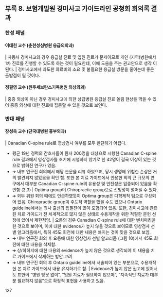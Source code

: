 ## 부록 8. 보험개발원 경미사고 가이드라인 공청회 회의록 결과

### 찬성 패널
#### 이태헌 교수 (춘천성심병원 응급의학과)
| 자동차 경미사고의 경우 응급실 진료 및 입원 진료가 문제이므로 개인 (지역)병원에서 1차 진료를 진행할 수 있도록 하는 것이 필요한데, 이에 도움을 주는 권고안으로 생각 이 된다.
| 경미사고에서 과도한 의료비의 소요 및 불필요한 응급실 방문을 줄이는데 좋은 출발점이 될 것이다.

#### 정필영 교수 (원주세브란스기독병원 외상외과)
| 중증 외상이 아닌 경우 경미사고에 의한 상급병원 응급실 진료 쏠림 현상을 막을 수 있어 중증 외상에 대한 진료에 집중할 수 있을 것으로 보인다.

### 반대 패널
#### 장성욱 교수 (단국대병원 흉부외과)
| Canadian C-spine rule로 영상검사 여부를 모두 판단하기 어렵다.
- 평균 19년 경력의 간호사들이 환자 200명을 대상으로 시행한 Canadian C-spine rule 결과에서 영상검사를 초기에 시행하지 않기로 한 42명이 결국 이상이 있는 것으로 밝혀진 연구가 있음.
- ➔ 내부 연구진 회의에서 해당 논문을 리뷰 하였으며, 당시 생명에 위험한 손상은 거의 발견되지 않았음을 확인 함. 또한 본 치료 가이드에서 인용한 외의 큰 규모의 연구에서 대부분 Canadian C-spine rule의 유용성 및 안전성은 입증되어 있음을 확인함 (2,3)
| Optima group이 Chiropractic group으로 신빙성이 떨어질 수 있다.
- ➔ 외부 위원 회의 때에도 언급하였듯이 Optima group은 다학제적 팀으로 구성되어 있음. Chiropractic group이 주도적 역할을 했을 수도 있으나 Ontario guideline에서는 의사 출신의 집필진이 많이 포함되어 있음. 또한, 경미사고에 관련된 치료 가이드가 전 세계적으로 많지 않은 상태로 수용개작을 위한 적절한 문헌 선정에 있어서 제한적임.
| 요통의 경우 Canadian C-spine rule에 대한 벤치마킹을 한 것으로 보이며, 이에 대한 evidence가 높지 않을 것으로 보이므로 영상검사 선별 알고리즘에서, 특히 45도 회전에 대한 내용은 빠지는 것이 맞을 것으로 보임.
- ➔ 내부 연구진 회의 후 요통에 대한 영상검사 선별 알고리즘 (그림 10)에서 45도 회전에 대한 내용을 삭제함.
- ➔ 상/하하지에 대한 내용의 evidence가 높지 않은 것으로 생각되어 이 내용을 치료 가이드에서 삭제하는 방안 고려
- ➔ 내부 연구진 회의 후 Ontario guideline에서 서술되어 있는 부분으로, 수용개작한 본 치료 가이드에서 내용 유지하기로 함.
| Evidence가 높지 않은 권고에 있어서도 표현이 “병원 방문 없이”, “입원 치료가 필요하지 않으며”, “지속적인 치료가 대부분 필요하지 않음”으로 확정적 표현을 사용하고 있음.

<PAGE>127
